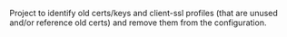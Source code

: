 Project to identify old certs/keys and client-ssl profiles (that are unused and/or reference old certs) and remove them from the configuration.
